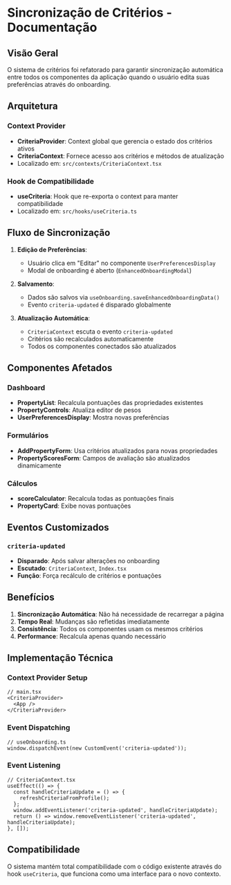 # Sincronização de Critérios - Documentação

## Visão Geral

O sistema de critérios foi refatorado para garantir sincronização automática entre todos os componentes da aplicação quando o usuário edita suas preferências através do onboarding.

## Arquitetura

### Context Provider
- **CriteriaProvider**: Context global que gerencia o estado dos critérios ativos
- **CriteriaContext**: Fornece acesso aos critérios e métodos de atualização
- Localizado em: `src/contexts/CriteriaContext.tsx`

### Hook de Compatibilidade
- **useCriteria**: Hook que re-exporta o context para manter compatibilidade
- Localizado em: `src/hooks/useCriteria.ts`

## Fluxo de Sincronização

1. **Edição de Preferências**:
   - Usuário clica em "Editar" no componente `UserPreferencesDisplay`
   - Modal de onboarding é aberto (`EnhancedOnboardingModal`)

2. **Salvamento**:
   - Dados são salvos via `useOnboarding.saveEnhancedOnboardingData()`
   - Evento `criteria-updated` é disparado globalmente

3. **Atualização Automática**:
   - `CriteriaContext` escuta o evento `criteria-updated`
   - Critérios são recalculados automaticamente
   - Todos os componentes conectados são atualizados

## Componentes Afetados

### Dashboard
- **PropertyList**: Recalcula pontuações das propriedades existentes
- **PropertyControls**: Atualiza editor de pesos
- **UserPreferencesDisplay**: Mostra novas preferências

### Formulários
- **AddPropertyForm**: Usa critérios atualizados para novas propriedades
- **PropertyScoresForm**: Campos de avaliação são atualizados dinamicamente

### Cálculos
- **scoreCalculator**: Recalcula todas as pontuações finais
- **PropertyCard**: Exibe novas pontuações

## Eventos Customizados

### `criteria-updated`
- **Disparado**: Após salvar alterações no onboarding
- **Escutado**: `CriteriaContext`, `Index.tsx`
- **Função**: Força recálculo de critérios e pontuações

## Benefícios

1. **Sincronização Automática**: Não há necessidade de recarregar a página
2. **Tempo Real**: Mudanças são refletidas imediatamente
3. **Consistência**: Todos os componentes usam os mesmos critérios
4. **Performance**: Recalcula apenas quando necessário

## Implementação Técnica

### Context Provider Setup
```tsx
// main.tsx
<CriteriaProvider>
  <App />
</CriteriaProvider>
```

### Event Dispatching
```tsx
// useOnboarding.ts
window.dispatchEvent(new CustomEvent('criteria-updated'));
```

### Event Listening
```tsx
// CriteriaContext.tsx
useEffect(() => {
  const handleCriteriaUpdate = () => {
    refreshCriteriaFromProfile();
  };
  window.addEventListener('criteria-updated', handleCriteriaUpdate);
  return () => window.removeEventListener('criteria-updated', handleCriteriaUpdate);
}, []);
```

## Compatibilidade

O sistema mantém total compatibilidade com o código existente através do hook `useCriteria`, que funciona como uma interface para o novo contexto.